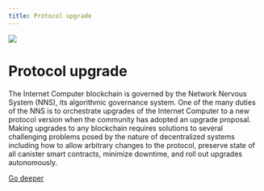 ```yaml
---
title: Protocol upgrade
---
```


![](/img/how-it-works/protocol-upgrade.webp)

# Protocol upgrade

The Internet Computer blockchain is governed by the Network Nervous System (NNS), its algorithmic governance system. One of the many duties of the NNS is to orchestrate upgrades of the Internet Computer to a new protocol version when the community has adopted an upgrade proposal. Making upgrades to any blockchain requires solutions to several challenging problems posed by the nature of decentralized systems including how to allow arbitrary changes to the protocol, preserve state of all canister smart contracts, minimize downtime, and roll out upgrades autonomously.

[Go deeper](/how-it-works/upgrades/)

